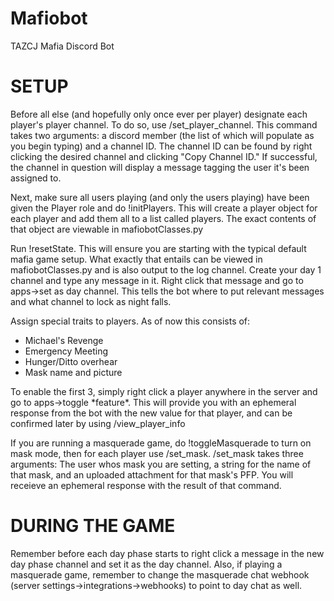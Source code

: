 # Mafiobot
 TAZCJ Mafia Discord Bot

# SETUP

Before all else (and hopefully only once ever per player) designate each player's player channel. To do so, use /set_player_channel. This command takes two arguments: a discord member (the list of which will populate as you begin typing) and a channel ID. The channel ID can be found by right clicking the desired channel and clicking "Copy Channel ID." If successful, the channel in question will display a message tagging the user it's been assigned to.

Next, make sure all users playing (and only the users playing) have been given the Player role and do !initPlayers. This will create a player object for each player and add them all to a list called players. The exact contents of that object are viewable in mafiobotClasses.py

Run !resetState. This will ensure you are starting with the typical default mafia game setup. What exactly that entails can be viewed in mafiobotClasses.py and is also output to the log channel. Create your day 1 channel and type any message in it. Right click that message and go to apps->set as day channel. This tells the bot where to put relevant messages and what channel to lock as night falls.

Assign special traits to players. As of now this consists of:
- Michael's Revenge
- Emergency Meeting
- Hunger/Ditto overhear
- Mask name and picture

To enable the first 3, simply right click a player anywhere in the server and go to apps->toggle \*feature\*. This will provide you with an ephemeral response from the bot with the new value for that player, and can be confirmed later by using /view_player_info

If you are running a masquerade game, do !toggleMasquerade to turn on mask mode, then for each player use /set_mask. /set_mask takes three arguments: The user whos mask you are setting, a string for the name of that mask, and an uploaded attachment for that mask's PFP. You will receieve an ephemeral response with the result of that command.

# DURING THE GAME

Remember before each day phase starts to right click a message in the new day phase channel and set it as the day channel. Also, if playing a masquerade game, remember to change the masquerade chat webhook (server settings->integrations->webhooks) to point to day chat as well.
